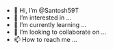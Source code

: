 - 👋 Hi, I’m @Santosh59T
- 👀 I’m interested in ...
- 🌱 I’m currently learning ...
- 💞️ I’m looking to collaborate on ...
- 📫 How to reach me ...

<!---
Santosh59T/Santosh59T is a ✨ special ✨ repository because its `README.md` (this file) appears on your GitHub profile.
You can click the Preview link to take a look at your changes.
--->
